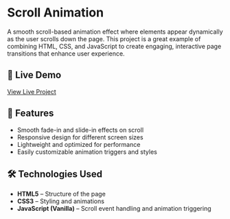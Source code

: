 # Scroll Animation

A smooth scroll-based animation effect where elements appear dynamically as the user scrolls down the page. This project is a great example of combining HTML, CSS, and JavaScript to create engaging, interactive page transitions that enhance user experience.

## 🚀 Live Demo
[View Live Project](https://princesharma-afk.github.io/Scroll-Animation/)

## 📌 Features
- Smooth fade-in and slide-in effects on scroll
- Responsive design for different screen sizes
- Lightweight and optimized for performance
- Easily customizable animation triggers and styles

## 🛠️ Technologies Used
- **HTML5** – Structure of the page
- **CSS3** – Styling and animations
- **JavaScript (Vanilla)** – Scroll event handling and animation triggering


